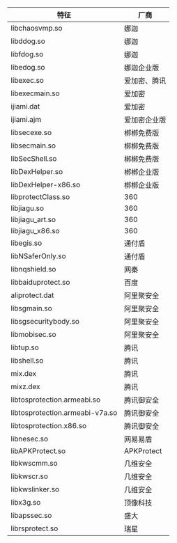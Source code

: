 | 特征           | 厂商          |
| -------------- | ------------ |
| libchaosvmp.so | 娜迦         |
| libddog.so     | 娜迦         |
| libfdog.so     | 娜迦         |
| libedog.so     | 娜迦企业版    |
| libexec.so     | 爱加密、腾讯  |
| libexecmain.so | 爱加密 |
| ijiami.dat | 爱加密 |
| ijiami.ajm | 爱加密企业版 |
| libsecexe.so | 梆梆免费版 |
| libsecmain.so | 梆梆免费版 |
| libSecShell.so | 梆梆免费版 |
| libDexHelper.so | 梆梆企业版 |
| libDexHelper-x86.so | 梆梆企业版 |
| libprotectClass.so | 360 |
| libjiagu.so | 360 |
| libjiagu_art.so | 360 |
| libjiagu_x86.so | 360 |
| libegis.so | 通付盾 |
| libNSaferOnly.so | 通付盾 |
| libnqshield.so | 网秦 |
| libbaiduprotect.so | 百度 |
| aliprotect.dat | 阿里聚安全 |
| libsgmain.so | 阿里聚安全 |
| libsgsecuritybody.so | 阿里聚安全 |
| libmobisec.so | 阿里聚安全 |
| libtup.so | 腾讯 |
| libshell.so | 腾讯 |
| mix.dex | 腾讯 |
| mixz.dex | 腾讯 |
| libtosprotection.armeabi.so | 腾讯御安全 |
| libtosprotection.armeabi-v7a.so | 腾讯御安全 |
| libtosprotection.x86.so | 腾讯御安全 |
| libnesec.so | 网易易盾 |
| libAPKProtect.so | APKProtect |
| libkwscmm.so | 几维安全 |
| libkwscr.so | 几维安全 |
| libkwslinker.so | 几维安全 |
| libx3g.so | 顶像科技 |
| libapssec.so | 盛大 |
| librsprotect.so | 瑞星 |
